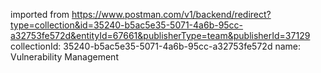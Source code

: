 imported from https://www.postman.com/v1/backend/redirect?type=collection&id=35240-b5ac5e35-5071-4a6b-95cc-a32753fe572d&entityId=67661&publisherType=team&publisherId=37129
collectionId: 35240-b5ac5e35-5071-4a6b-95cc-a32753fe572d
name: Vulnerability Management